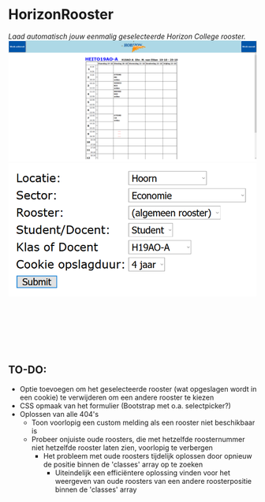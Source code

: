 # HorizonRooster
*Laad automatisch jouw eenmalig geselecteerde Horizon College rooster.*
![Screenshot van het resultaat](https://raw.githubusercontent.com/Rowan-Mulder/HorizonRooster/main/Github%20bestanden/Screenshots/Screenshot1.png)
![Screenshot van het formulier](https://raw.githubusercontent.com/Rowan-Mulder/HorizonRooster/main/Github%20bestanden/Screenshots/Screenshot2.png)

<br><br><br>
---

## TO-DO:
- Optie toevoegen om het geselecteerde rooster (wat opgeslagen wordt in een cookie) te verwijderen om een andere rooster te kiezen
- CSS opmaak van het formulier (Bootstrap met o.a. selectpicker?)
- Oplossen van alle 404's
  - Toon voorlopig een custom melding als een rooster niet beschikbaar is
  - Probeer onjuiste oude roosters, die met hetzelfde roosternummer niet hetzelfde rooster laten zien, voorlopig te verbergen
    - Het probleem met oude roosters tijdelijk oplossen door opnieuw de positie binnen de 'classes' array op te zoeken
      - Uiteindelijk een efficiëntere oplossing vinden voor het weergeven van oude roosters van een andere roosterpositie binnen de 'classes' array
